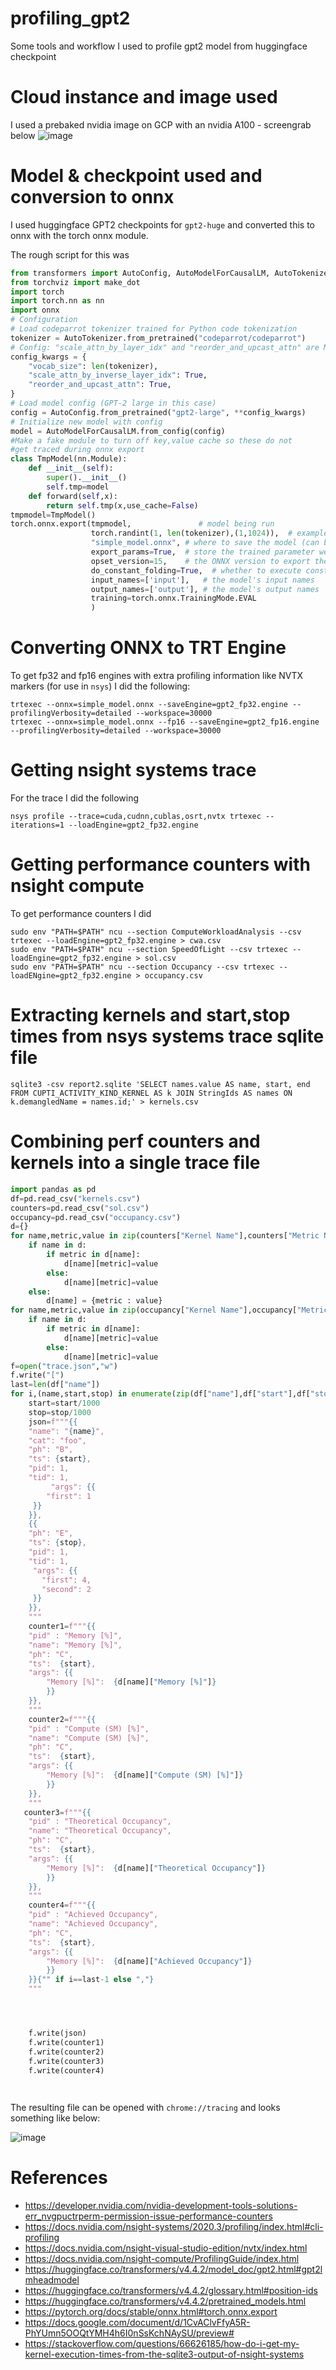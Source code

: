 # profiling_gpt2
Some tools and workflow I used to profile gpt2 model from huggingface checkpoint


# Cloud instance and image used

I used a prebaked nvidia image on GCP with an nvidia A100 - screengrab below
![image](https://user-images.githubusercontent.com/2857424/205463692-38331e38-8865-4db6-97c8-4c5fadaa1f78.png)


# Model & checkpoint used and conversion to onnx

I used huggingface GPT2 checkpoints for `gpt2-huge` and converted this to onnx with the torch onnx module.

The rough script for this was

```python
from transformers import AutoConfig, AutoModelForCausalLM, AutoTokenizer, HfArgumentParser, onnx
from torchviz import make_dot
import torch
import torch.nn as nn
import onnx
# Configuration
# Load codeparrot tokenizer trained for Python code tokenization
tokenizer = AutoTokenizer.from_pretrained("codeparrot/codeparrot")
# Config: "scale_attn_by_layer_idx" and "reorder_and_upcast_attn" are Mistral stability tweaks
config_kwargs = {
    "vocab_size": len(tokenizer),
    "scale_attn_by_inverse_layer_idx": True,
    "reorder_and_upcast_attn": True,
}
# Load model config (GPT-2 large in this case)
config = AutoConfig.from_pretrained("gpt2-large", **config_kwargs)
# Initialize new model with config
model = AutoModelForCausalLM.from_config(config)
#Make a fake module to turn off key,value cache so these do not
#get traced during onnx export
class TmpModel(nn.Module):
    def __init__(self):
        super().__init__()
        self.tmp=model
    def forward(self,x):
        return self.tmp(x,use_cache=False)
tmpmodel=TmpModel()
torch.onnx.export(tmpmodel,               # model being run
                  torch.randint(1, len(tokenizer),(1,1024)),  # example input for the model
                  "simple_model.onnx", # where to save the model (can be a file or file-like object)
                  export_params=True,  # store the trained parameter weights inside the model file
                  opset_version=15,    # the ONNX version to export the model to
                  do_constant_folding=True,  # whether to execute constant folding for optimization
                  input_names=['input'],   # the model's input names
                  output_names=['output'], # the model's output names
                  training=torch.onnx.TrainingMode.EVAL
                  )
```



# Converting ONNX to TRT Engine

To get fp32 and fp16 engines with extra profiling information like NVTX markers (for use in `nsys`) I did the following:

```
trtexec --onnx=simple_model.onnx --saveEngine=gpt2_fp32.engine --profilingVerbosity=detailed --workspace=30000
trtexec --onnx=simple_model.onnx --fp16 --saveEngine=gpt2_fp16.engine --profilingVerbosity=detailed --workspace=30000
```

# Getting nsight systems trace

For the trace I did the following 
```
nsys profile --trace=cuda,cudnn,cublas,osrt,nvtx trtexec --iterations=1 --loadEngine=gpt2_fp32.engine
```

# Getting performance counters with nsight compute

To get performance counters I did

```
sudo env "PATH=$PATH" ncu --section ComputeWorkloadAnalysis --csv trtexec --loadEngine=gpt2_fp32.engine > cwa.csv
sudo env "PATH=$PATH" ncu --section SpeedOfLight --csv trtexec --loadEngine=gpt2_fp32.engine > sol.csv
sudo env "PATH=$PATH" ncu --section Occupancy --csv trtexec --loadENgine=gpt2_fp32.engine > occupancy.csv
```

# Extracting kernels and start,stop times from nsys systems trace sqlite file

```
sqlite3 -csv report2.sqlite 'SELECT names.value AS name, start, end FROM CUPTI_ACTIVITY_KIND_KERNEL AS k JOIN StringIds AS names ON k.demangledName = names.id;' > kernels.csv
```

# Combining perf counters and kernels into a single trace file


```python
import pandas as pd
df=pd.read_csv("kernels.csv")
counters=pd.read_csv("sol.csv")
occupancy=pd.read_csv("occupancy.csv")
d={}
for name,metric,value in zip(counters["Kernel Name"],counters["Metric Name"],counters["Metric Value"]):
    if name in d:
        if metric in d[name]:
            d[name][metric]=value
        else:
            d[name][metric]=value
    else:
        d[name] = {metric : value}
for name,metric,value in zip(occupancy["Kernel Name"],occupancy["Metric Name"],occupancy["Metric Value"]):
    if name in d:
        if metric in d[name]:
            d[name][metric]=value
        else:
            d[name][metric]=value
f=open("trace.json","w")
f.write("[")
last=len(df["name"])
for i,(name,start,stop) in enumerate(zip(df["name"],df["start"],df["stop"])):
    start=start/1000
    stop=stop/1000
    json=f"""{{
    "name": "{name}", 
    "cat": "foo", 
    "ph": "B",
    "ts": {start},
    "pid": 1,
    "tid": 1,
         "args": {{
        "first": 1
     }}
    }},
    {{
    "ph": "E", 
    "ts": {stop},
    "pid": 1, 
    "tid": 1,
     "args": {{
       "first": 4,
       "second": 2
     }}
    }},
    """
    counter1=f"""{{
    "pid" : "Memory [%]",
    "name": "Memory [%]", 
    "ph": "C", 
    "ts":  {start}, 
    "args": {{
        "Memory [%]":  {d[name]["Memory [%]"]}
        }}
    }},
    """
    counter2=f"""{{
    "pid" : "Compute (SM) [%]",
    "name": "Compute (SM) [%]",
    "ph": "C", 
    "ts":  {start}, 
    "args": {{
        "Memory [%]":  {d[name]["Compute (SM) [%]"]}
        }}
    }},
    """
   counter3=f"""{{
    "pid" : "Theoretical Occupancy",
    "name": "Theoretical Occupancy",
    "ph": "C", 
    "ts":  {start}, 
    "args": {{
        "Memory [%]":  {d[name]["Theoretical Occupancy"]}
        }}
    }},
    """
    counter4=f"""{{
    "pid" : "Achieved Occupancy",
    "name": "Achieved Occupancy",
    "ph": "C", 
    "ts":  {start}, 
    "args": {{
        "Memory [%]":  {d[name]["Achieved Occupancy"]}
        }}
    }}{"" if i==last-1 else ","}
    """




    f.write(json)
    f.write(counter1)
    f.write(counter2)
    f.write(counter3)
    f.write(counter4)

                                                     
```

The resulting file can be opened with `chrome://tracing` and looks something like below:

![image](https://user-images.githubusercontent.com/2857424/205469424-401f45a2-3d28-4a73-ba7d-ae09fabb5d4c.png)



# References
 * https://developer.nvidia.com/nvidia-development-tools-solutions-err_nvgpuctrperm-permission-issue-performance-counters
 * https://docs.nvidia.com/nsight-systems/2020.3/profiling/index.html#cli-profiling
 * https://docs.nvidia.com/nsight-visual-studio-edition/nvtx/index.html
 * https://docs.nvidia.com/nsight-compute/ProfilingGuide/index.html
 * https://huggingface.co/transformers/v4.4.2/model_doc/gpt2.html#gpt2lmheadmodel
 * https://huggingface.co/transformers/v4.4.2/glossary.html#position-ids
 * https://huggingface.co/transformers/v4.4.2/pretrained_models.html
 * https://pytorch.org/docs/stable/onnx.html#torch.onnx.export
 * https://docs.google.com/document/d/1CvAClvFfyA5R-PhYUmn5OOQtYMH4h6I0nSsKchNAySU/preview#
 * https://stackoverflow.com/questions/66626185/how-do-i-get-my-kernel-execution-times-from-the-sqlite3-output-of-nsight-systems

